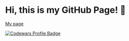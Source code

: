 # Hi, this is my GitHub Page! 🐢

[My page](https://dev.mariia.de)

[![Codewars Profile Badge](https://www.codewars.com/users/mariiaovs/badges/large?theme=light)](https://www.codewars.com/users/mariiaovs)

